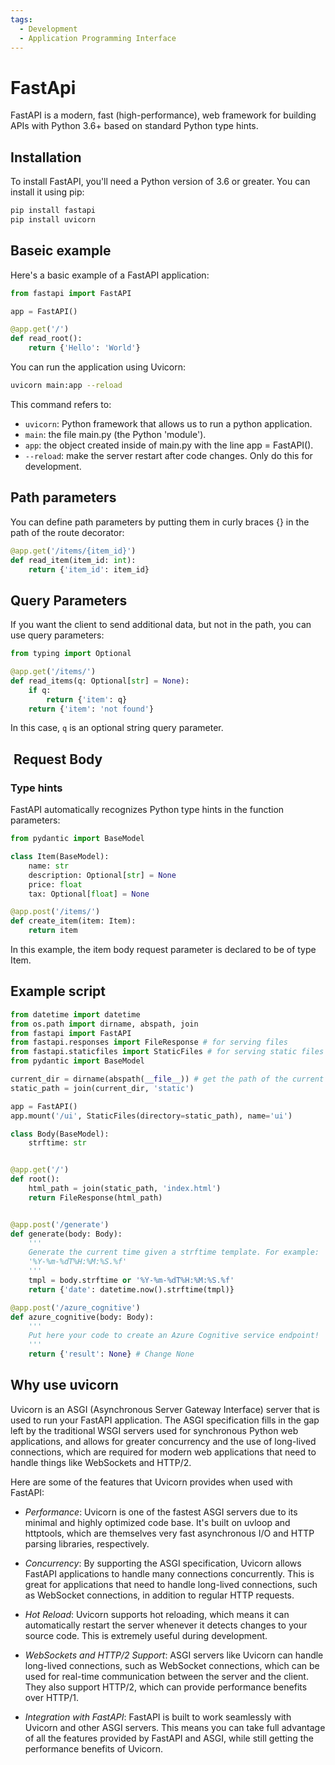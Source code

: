 ```yaml
---
tags:
  - Development
  - Application Programming Interface
---
```

# FastApi

FastAPI is a modern, fast (high-performance), web framework for building APIs with
 Python 3.6+ based on standard Python type hints.

## Installation

To install FastAPI, you'll need a Python version of 3.6 or greater. You can install
 it using pip:

```bash
pip install fastapi
pip install uvicorn
```

## Baseic example

Here's a basic example of a FastAPI application:

```python
from fastapi import FastAPI

app = FastAPI()

@app.get('/')
def read_root():
    return {'Hello': 'World'}
```

You can run the application using Uvicorn:

```bash
uvicorn main:app --reload
```

This command refers to:

* `uvicorn`: Python framework that allows us to run a python application.
* `main`: the file main.py (the Python 'module').
* `app`: the object created inside of main.py with the line app = FastAPI().
* `--reload`: make the server restart after code changes. Only do this for development.

## Path parameters

You can define path parameters by putting them in curly braces {} in the path
 of the
 route decorator:

```python
@app.get('/items/{item_id}')
def read_item(item_id: int):
    return {'item_id': item_id}
```

## Query Parameters

If you want the client to send additional data, but not in the path, you can use
 query parameters:

```python
from typing import Optional

@app.get('/items/')
def read_items(q: Optional[str] = None):
    if q:
        return {'item': q}
    return {'item': 'not found'}
```

In this case, `q` is an optional string query parameter.

##  Request Body

### Type hints

FastAPI automatically recognizes Python type hints in the function parameters:

```python
from pydantic import BaseModel

class Item(BaseModel):
    name: str
    description: Optional[str] = None
    price: float
    tax: Optional[float] = None

@app.post('/items/')
def create_item(item: Item):
    return item
```

In this example, the item body request parameter is declared to be of type Item.

## Example script

```python
from datetime import datetime
from os.path import dirname, abspath, join
from fastapi import FastAPI
from fastapi.responses import FileResponse # for serving files
from fastapi.staticfiles import StaticFiles # for serving static files
from pydantic import BaseModel

current_dir = dirname(abspath(__file__)) # get the path of the current script
static_path = join(current_dir, 'static') 

app = FastAPI()
app.mount('/ui', StaticFiles(directory=static_path), name='ui')

class Body(BaseModel):
    strftime: str


@app.get('/')
def root():
    html_path = join(static_path, 'index.html')
    return FileResponse(html_path)


@app.post('/generate')
def generate(body: Body):
    '''
    Generate the current time given a strftime template. For example:
    '%Y-%m-%dT%H:%M:%S.%f'
    '''
    tmpl = body.strftime or '%Y-%m-%dT%H:%M:%S.%f'
    return {'date': datetime.now().strftime(tmpl)}

@app.post('/azure_cognitive')
def azure_cognitive(body: Body):
    '''
    Put here your code to create an Azure Cognitive service endpoint!
    '''
    return {'result': None} # Change None
```

## Why use uvicorn

Uvicorn is an ASGI (Asynchronous Server Gateway Interface) server that is used to
 run your FastAPI application. The ASGI specification fills in the gap left by the
    traditional WSGI servers used for synchronous Python web applications, and allows
   for greater concurrency and the use of long-lived connections, which are required
    for modern web applications that need to handle things like WebSockets and HTTP/2.

Here are some of the features that Uvicorn provides when used with FastAPI:

* _Performance_: Uvicorn is one of the fastest ASGI servers due to its minimal and
  highly optimized code base. It's built on uvloop and httptools, which are
  themselves very fast asynchronous I/O and HTTP parsing libraries, respectively.

* _Concurrency_: By supporting the ASGI specification, Uvicorn allows FastAPI
applications to handle many connections concurrently. This is great for
applications that need to handle long-lived connections, such as WebSocket
connections, in addition to regular HTTP requests.

* _Hot Reload_: Uvicorn supports hot reloading, which means it can automatically
restart the server whenever it detects changes to your source code. This is
extremely useful during development.

* _WebSockets and HTTP/2 Support_: ASGI servers like Uvicorn can handle long-lived
 connections, such as WebSocket connections, which can be used for real-time
  communication between the server and the client. They also support HTTP/2,
  which can provide performance benefits over HTTP/1.

* _Integration with FastAPI_: FastAPI is built to work seamlessly with Uvicorn and
other ASGI servers. This means you can take full advantage of all the features
provided by FastAPI and ASGI, while still getting the performance benefits of
Uvicorn.
